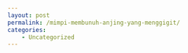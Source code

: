 ```yaml
---
layout: post
permalink: /mimpi-membunuh-anjing-yang-menggigit/
categories:
    - Uncategorized
---
```


